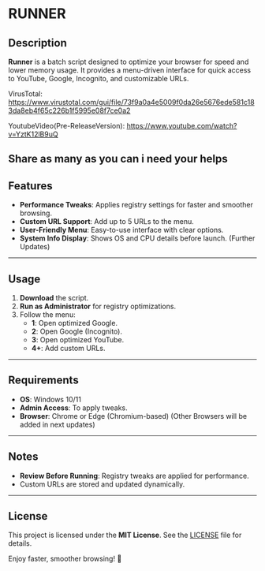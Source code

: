 # RUNNER  

## Description  
**Runner** is a batch script designed to optimize your browser for speed and lower memory usage. It provides a menu-driven interface for quick access to YouTube, Google, Incognito, and customizable URLs.

VirusTotal: https://www.virustotal.com/gui/file/73f9a0a4e5009f0da26e5676ede581c183da8eb4f65c226b1f5995e08f7ce0a2


YoutubeVideo(Pre-ReleaseVersion): https://www.youtube.com/watch?v=YztK12lB9uQ


Share as many as you can i need your helps
---

## Features  
- **Performance Tweaks**: Applies registry settings for faster and smoother browsing.  
- **Custom URL Support**: Add up to 5 URLs to the menu.  
- **User-Friendly Menu**: Easy-to-use interface with clear options.  
- **System Info Display**: Shows OS and CPU details before launch. (Further Updates)

---

## Usage  
1. **Download** the script.  
2. **Run as Administrator** for registry optimizations.  
3. Follow the menu:  
   - **1**: Open optimized Google.  
   - **2**: Open Google (Incognito).  
   - **3**: Open optimized YouTube.  
   - **4+**: Add custom URLs.  

---

## Requirements  
- **OS**: Windows 10/11  
- **Admin Access**: To apply tweaks.  
- **Browser**: Chrome or Edge (Chromium-based) (Other Browsers will be added in next updates)

---

## Notes  
- **Review Before Running**: Registry tweaks are applied for performance.
- Custom URLs are stored and updated dynamically.

---

## License  
This project is licensed under the **MIT License**. See the [LICENSE](LICENSE) file for details.

Enjoy faster, smoother browsing! 🚀
